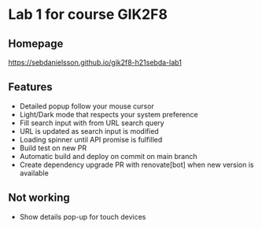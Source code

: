 # Lab 1 for course GIK2F8

## Homepage

<https://sebdanielsson.github.io/gik2f8-h21sebda-lab1>

## Features

* Detailed popup follow your mouse cursor
* Light/Dark mode that respects your system preference
* Fill search input with from URL search query
* URL is updated as search input is modified
* Loading spinner until API promise is fulfilled
* Build test on new PR
* Automatic build and deploy on commit on main branch
* Create dependency upgrade PR with renovate[bot] when new version is available

## Not working

* Show details pop-up for touch devices
